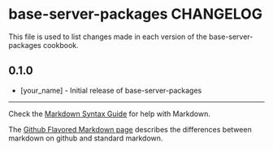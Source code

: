 base-server-packages CHANGELOG
==============================

This file is used to list changes made in each version of the base-server-packages cookbook.

0.1.0
-----
- [your_name] - Initial release of base-server-packages

- - -
Check the [Markdown Syntax Guide](http://daringfireball.net/projects/markdown/syntax) for help with Markdown.

The [Github Flavored Markdown page](http://github.github.com/github-flavored-markdown/) describes the differences between markdown on github and standard markdown.
